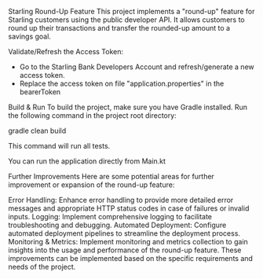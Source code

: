 Starling Round-Up Feature
This project implements a "round-up" feature for Starling customers using the public developer API. It allows customers to round up their transactions and transfer the rounded-up amount to a savings goal.

Validate/Refresh the Access Token:
- Go to the Starling Bank Developers Account and refresh/generate a new access token.
- Replace the access token on file "application.properties" in the bearerToken

Build & Run
To build the project, make sure you have Gradle installed. Run the following command in the project root directory:

gradle clean build

This command will run all tests.

You can run the application directly from Main.kt

Further Improvements
Here are some potential areas for further improvement or expansion of the round-up feature:

Error Handling: Enhance error handling to provide more detailed error messages and appropriate HTTP status codes in case of failures or invalid inputs.
Logging: Implement comprehensive logging to facilitate troubleshooting and debugging.
Automated Deployment: Configure automated deployment pipelines to streamline the deployment process.
Monitoring & Metrics: Implement monitoring and metrics collection to gain insights into the usage and performance of the round-up feature.
These improvements can be implemented based on the specific requirements and needs of the project.
